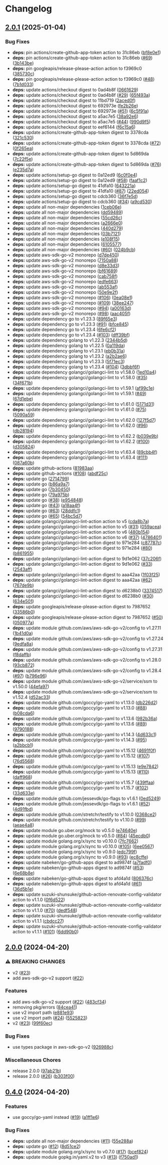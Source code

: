 # Changelog

## [2.0.1](https://github.com/nabeken/psadm/compare/v2.0.0...v2.0.1) (2025-01-04)


### Bug Fixes

* **deps:** pin actions/create-github-app-token action to 31c86eb ([bf8e0e1](https://github.com/nabeken/psadm/commit/bf8e0e12d32492eb3802ef0ce6f73c5f6c29749e))
* **deps:** pin actions/create-github-app-token action to 31c86eb ([#69](https://github.com/nabeken/psadm/issues/69)) ([3b143be](https://github.com/nabeken/psadm/commit/3b143be367099aaa1cfbec0c5ad3000ab11777b8))
* **deps:** pin googleapis/release-please-action action to f3969c0 ([385730c](https://github.com/nabeken/psadm/commit/385730c933cfbe1480fdd3497680f4207c89af39))
* **deps:** pin googleapis/release-please-action action to f3969c0 ([#48](https://github.com/nabeken/psadm/issues/48)) ([7b1d033](https://github.com/nabeken/psadm/commit/7b1d033b65f7876a82a946992de3566d1bc09de3))
* **deps:** update actions/checkout digest to 0ad4b8f ([0661629](https://github.com/nabeken/psadm/commit/06616295324b7f6f0548b1a764466ba17ba15657))
* **deps:** update actions/checkout digest to 0ad4b8f ([#29](https://github.com/nabeken/psadm/issues/29)) ([65f493a](https://github.com/nabeken/psadm/commit/65f493abeed871d38e2ec84fa9489a361c9c775a))
* **deps:** update actions/checkout digest to 11bd719 ([2aced0f](https://github.com/nabeken/psadm/commit/2aced0ff3b114eb2825240dba2835d2d9b823d60))
* **deps:** update actions/checkout digest to 692973e ([fe2b26e](https://github.com/nabeken/psadm/commit/fe2b26eab8c4a094901711a193b89f1101110f87))
* **deps:** update actions/checkout digest to 692973e ([#51](https://github.com/nabeken/psadm/issues/51)) ([6c5f91a](https://github.com/nabeken/psadm/commit/6c5f91ac18addd0494769b7fdc822819a9bfe1eb))
* **deps:** update actions/checkout digest to a5ac7e5 ([38a92e6](https://github.com/nabeken/psadm/commit/38a92e6c3721e5b56a6381e859abf00b0a0fe6bf))
* **deps:** update actions/checkout digest to a5ac7e5 ([#44](https://github.com/nabeken/psadm/issues/44)) ([990d9f5](https://github.com/nabeken/psadm/commit/990d9f55777c2226dbb63a35e44df4e1af4e57e4))
* **deps:** update actions/checkout digest to eef6144 ([f6c15a6](https://github.com/nabeken/psadm/commit/f6c15a6dea67a1c48894a90a5d66a57ce51ffb0c))
* **deps:** update actions/create-github-app-token digest to 3378cda ([321c530](https://github.com/nabeken/psadm/commit/321c53093c66fef6985cec7bd903cd91e7d1f1af))
* **deps:** update actions/create-github-app-token digest to 3378cda ([#72](https://github.com/nabeken/psadm/issues/72)) ([0f265ea](https://github.com/nabeken/psadm/commit/0f265ea63ee17db3c4ea7c3adc8f344d80a61fb1))
* **deps:** update actions/create-github-app-token digest to 5d869da ([7c22f5e](https://github.com/nabeken/psadm/commit/7c22f5eb9a5d8e16fa0fb0bd199d58974d3765ab))
* **deps:** update actions/create-github-app-token digest to 5d869da ([#76](https://github.com/nabeken/psadm/issues/76)) ([e235d7a](https://github.com/nabeken/psadm/commit/e235d7a6746b5767b8c3c9ce10e95edec2f6c781))
* **deps:** update actions/setup-go digest to 0a12ed9 ([6c0f0e4](https://github.com/nabeken/psadm/commit/6c0f0e411b3d7bdf98d8861ee37c08baad94960a))
* **deps:** update actions/setup-go digest to 0a12ed9 ([#58](https://github.com/nabeken/psadm/issues/58)) ([faaf1c2](https://github.com/nabeken/psadm/commit/faaf1c294f522e398e2f4b1555ba9292318f969d))
* **deps:** update actions/setup-go digest to 41dfa10 ([643221a](https://github.com/nabeken/psadm/commit/643221aae30cb93f08abf422c4ad1a7d7e14fb20))
* **deps:** update actions/setup-go digest to 41dfa10 ([#87](https://github.com/nabeken/psadm/issues/87)) ([22ed054](https://github.com/nabeken/psadm/commit/22ed0545d61e0520e76f504edc9baf911cceb088))
* **deps:** update actions/setup-go digest to cdcb360 ([36f7e5d](https://github.com/nabeken/psadm/commit/36f7e5d26fdf4ace1d2904d2281e29298696606c))
* **deps:** update actions/setup-go digest to cdcb360 ([#34](https://github.com/nabeken/psadm/issues/34)) ([a9cd530](https://github.com/nabeken/psadm/commit/a9cd530cbb9f641112cb3749a6cbbf633f41b687))
* **deps:** update all non-major dependencies ([1ceb06e](https://github.com/nabeken/psadm/commit/1ceb06e476306a3ec6397d74c112e74e4aadb940))
* **deps:** update all non-major dependencies ([dd59489](https://github.com/nabeken/psadm/commit/dd594891800f5784174c5fb29b60d12e80716f3b))
* **deps:** update all non-major dependencies ([55cd26c](https://github.com/nabeken/psadm/commit/55cd26cf9e26b1ed6167e30250c7a31bae74680e))
* **deps:** update all non-major dependencies ([a2666e0](https://github.com/nabeken/psadm/commit/a2666e0ebe6b0843f7bb8de93e6b34f5cacbd549))
* **deps:** update all non-major dependencies ([440d279](https://github.com/nabeken/psadm/commit/440d27958861fc4e70097429d08451629ca87e5c))
* **deps:** update all non-major dependencies ([03b7121](https://github.com/nabeken/psadm/commit/03b712108ef28c35e48e089eecae1cdf969fe106))
* **deps:** update all non-major dependencies ([e108f15](https://github.com/nabeken/psadm/commit/e108f15e8c94a7b687ab1bb2cbe792b649e6f4dc))
* **deps:** update all non-major dependencies ([6105577](https://github.com/nabeken/psadm/commit/610557721528e9de5b511dbe76923b64bee04ef5))
* **deps:** update all non-major dependencies ([#60](https://github.com/nabeken/psadm/issues/60)) ([024b9cb](https://github.com/nabeken/psadm/commit/024b9cb6b3c531636c5aece957acd8a4aad3afe2))
* **deps:** update aws-sdk-go-v2 monorepo ([d7de450](https://github.com/nabeken/psadm/commit/d7de450e80f98d734ce82362c23e730908eff032))
* **deps:** update aws-sdk-go-v2 monorepo ([7150a88](https://github.com/nabeken/psadm/commit/7150a88adfdeb6bcdab569f3797516c0c3925bea))
* **deps:** update aws-sdk-go-v2 monorepo ([d8e33d3](https://github.com/nabeken/psadm/commit/d8e33d3e36364c905dac030b54b6477f68c23db3))
* **deps:** update aws-sdk-go-v2 monorepo ([bf61689](https://github.com/nabeken/psadm/commit/bf6168977ef0782905ca27674ac52589c596609b))
* **deps:** update aws-sdk-go-v2 monorepo ([cab758f](https://github.com/nabeken/psadm/commit/cab758fed10a4e2ec0623d1b48a8e0e1d74043bd))
* **deps:** update aws-sdk-go-v2 monorepo ([edfe663](https://github.com/nabeken/psadm/commit/edfe663a032cc0a0daeb44e4fa5627a5039e77cc))
* **deps:** update aws-sdk-go-v2 monorepo ([ab553af](https://github.com/nabeken/psadm/commit/ab553af65536fee14049194fd58d79017eb9c7ef))
* **deps:** update aws-sdk-go-v2 monorepo ([50e9e2f](https://github.com/nabeken/psadm/commit/50e9e2fe40b4273fe36591a308c41aeb522471cf))
* **deps:** update aws-sdk-go-v2 monorepo ([#106](https://github.com/nabeken/psadm/issues/106)) ([0ea08e1](https://github.com/nabeken/psadm/commit/0ea08e11562d09167302a95796aa6136b1e4d6ba))
* **deps:** update aws-sdk-go-v2 monorepo ([#109](https://github.com/nabeken/psadm/issues/109)) ([38ee247](https://github.com/nabeken/psadm/commit/38ee247d0dc205985ea9f46bc56d1c0c96fd3a83))
* **deps:** update aws-sdk-go-v2 monorepo ([#94](https://github.com/nabeken/psadm/issues/94)) ([a00163d](https://github.com/nabeken/psadm/commit/a00163d21543322d63fe682201e49aee53762596))
* **deps:** update aws-sdk-go-v2 monorepo ([#98](https://github.com/nabeken/psadm/issues/98)) ([aac405f](https://github.com/nabeken/psadm/commit/aac405fffee6a4e0670804a2f591f0c3ff8c21c7))
* **deps:** update dependency go to v1.23.3 ([89f65e3](https://github.com/nabeken/psadm/commit/89f65e365b36dd5e9ad78e2b53168cc914af24d9))
* **deps:** update dependency go to v1.23.3 ([#91](https://github.com/nabeken/psadm/issues/91)) ([bfce845](https://github.com/nabeken/psadm/commit/bfce845660b58e28cff5b3ffb59520cc32e281f6))
* **deps:** update dependency go to v1.23.4 ([6fe6cf2](https://github.com/nabeken/psadm/commit/6fe6cf2f6a4c9dcd944e63a9ed3e894a0232378d))
* **deps:** update dependency go to v1.23.4 ([#103](https://github.com/nabeken/psadm/issues/103)) ([dff39bf](https://github.com/nabeken/psadm/commit/dff39bf662a14bd53d684c043cd8ee8a703d0e80))
* **deps:** update dependency golang to v1.22.3 ([2344b5d](https://github.com/nabeken/psadm/commit/2344b5ddd8ce01967ce1434213596dcd5c39b63f))
* **deps:** update dependency golang to v1.22.5 ([0a119da](https://github.com/nabeken/psadm/commit/0a119daee20aeca8bbc93c9b186bc1363d98b56f))
* **deps:** update dependency golang to v1.23.1 ([eb0b31a](https://github.com/nabeken/psadm/commit/eb0b31afbc2923586d1073da1b310af549e993d5))
* **deps:** update dependency golang to v1.23.2 ([a2b2ae6](https://github.com/nabeken/psadm/commit/a2b2ae6d3cedb123a1b6f79f4ec6878342102f87))
* **deps:** update dependency golang to v1.23.3 ([5f71ec3](https://github.com/nabeken/psadm/commit/5f71ec3fb4b90171034763979c7350c3461e69f3))
* **deps:** update dependency golang to v1.23.4 ([#104](https://github.com/nabeken/psadm/issues/104)) ([3dbbf6f](https://github.com/nabeken/psadm/commit/3dbbf6fc8f1280f3132df015db41c788b8e3231b))
* **deps:** update dependency golangci/golangci-lint to v1.58.0 ([1ed10a4](https://github.com/nabeken/psadm/commit/1ed10a42ec95cbeff8c29a8ff02b82ced164e736))
* **deps:** update dependency golangci/golangci-lint to v1.58.0 ([#35](https://github.com/nabeken/psadm/issues/35)) ([34f671b](https://github.com/nabeken/psadm/commit/34f671be164614f1ec404998d593aacece7bd10d))
* **deps:** update dependency golangci/golangci-lint to v1.59.1 ([af99c1e](https://github.com/nabeken/psadm/commit/af99c1e8fd37dd2657651037b2cb14b1ed034727))
* **deps:** update dependency golangci/golangci-lint to v1.59.1 ([#49](https://github.com/nabeken/psadm/issues/49)) ([67d1ebe](https://github.com/nabeken/psadm/commit/67d1ebed77a543694e609bb2cb25ee6dbd1214da))
* **deps:** update dependency golangci/golangci-lint to v1.61.0 ([5171d31](https://github.com/nabeken/psadm/commit/5171d31483333a2959f805b64816d0f9694e3eb7))
* **deps:** update dependency golangci/golangci-lint to v1.61.0 ([#75](https://github.com/nabeken/psadm/issues/75)) ([5090a59](https://github.com/nabeken/psadm/commit/5090a5996ad130048448bb75ce0e716f4ef78744))
* **deps:** update dependency golangci/golangci-lint to v1.62.0 ([127f5d7](https://github.com/nabeken/psadm/commit/127f5d7ceda4afd4f3ec32c19862e84c33856285))
* **deps:** update dependency golangci/golangci-lint to v1.62.0 ([#96](https://github.com/nabeken/psadm/issues/96)) ([db28194](https://github.com/nabeken/psadm/commit/db281947ae6e5bb46d2daf0646d71a75631b3105))
* **deps:** update dependency golangci/golangci-lint to v1.62.2 ([b039e9b](https://github.com/nabeken/psadm/commit/b039e9b1c429f78ac35ba937e5149311bf76cbab))
* **deps:** update dependency golangci/golangci-lint to v1.62.2 ([#100](https://github.com/nabeken/psadm/issues/100)) ([d305824](https://github.com/nabeken/psadm/commit/d30582484b3571ee4c7c0835f4b6cf387ccfcece))
* **deps:** update dependency golangci/golangci-lint to v1.63.4 ([89cbb4f](https://github.com/nabeken/psadm/commit/89cbb4fc6f6b22e5b89a2c1e34e5d887bf6100f4))
* **deps:** update dependency golangci/golangci-lint to v1.63.4 ([#111](https://github.com/nabeken/psadm/issues/111)) ([087a60b](https://github.com/nabeken/psadm/commit/087a60bbc57f36e4808707b258162e67209c5fc8))
* **deps:** update github-actions ([81983aa](https://github.com/nabeken/psadm/commit/81983aad52628ff9c0c73a41eeee7b73a56b81f8))
* **deps:** update github-actions ([#108](https://github.com/nabeken/psadm/issues/108)) ([abdf25c](https://github.com/nabeken/psadm/commit/abdf25c134bbd4d97fe5bf091df99348a569ef6a))
* **deps:** update go ([2714799](https://github.com/nabeken/psadm/commit/27147991384362b9b47ad177fb63444aeaa2a9f9))
* **deps:** update go ([b86a9a7](https://github.com/nabeken/psadm/commit/b86a9a74290df88fa8a7aeae408e505eae8f81c9))
* **deps:** update go ([7b30450](https://github.com/nabeken/psadm/commit/7b30450c02a4d893fc724371f8f700b37758f1b2))
* **deps:** update go ([79a975b](https://github.com/nabeken/psadm/commit/79a975bcfce01fd4784eaa76bcbea85f3fac1284))
* **deps:** update go ([#38](https://github.com/nabeken/psadm/issues/38)) ([e954848](https://github.com/nabeken/psadm/commit/e954848082a7bc6202595663d24b171362f51625))
* **deps:** update go ([#43](https://github.com/nabeken/psadm/issues/43)) ([a18aa4f](https://github.com/nabeken/psadm/commit/a18aa4fcca5aeeea2f79c76fc4db35d536c069cb))
* **deps:** update go ([#63](https://github.com/nabeken/psadm/issues/63)) ([28ddfc1](https://github.com/nabeken/psadm/commit/28ddfc1edee8c2feec8af5fc456aa4b676bfe5eb))
* **deps:** update go ([#65](https://github.com/nabeken/psadm/issues/65)) ([54bc5d7](https://github.com/nabeken/psadm/commit/54bc5d7232f6212f3f4bb8ad6718b7a782dab7b6))
* **deps:** update golangci/golangci-lint-action action to v5 ([cda8b7a](https://github.com/nabeken/psadm/commit/cda8b7a816f85fd927017bc0cbbbea109500c995))
* **deps:** update golangci/golangci-lint-action action to v5 ([#31](https://github.com/nabeken/psadm/issues/31)) ([059acea](https://github.com/nabeken/psadm/commit/059acead024ce0c3e4ad55d64744ff7d1918e65b))
* **deps:** update golangci/golangci-lint-action action to v6 ([480b154](https://github.com/nabeken/psadm/commit/480b1548694d217edf71c971fb2522d2f2308889))
* **deps:** update golangci/golangci-lint-action action to v6 ([#37](https://github.com/nabeken/psadm/issues/37)) ([4786401](https://github.com/nabeken/psadm/commit/478640152a9fccda9acb2a7d57a55924b31e55ee))
* **deps:** update golangci/golangci-lint-action digest to 971e284 ([c87787c](https://github.com/nabeken/psadm/commit/c87787c34793984703d7ca277a5656d6db57107f))
* **deps:** update golangci/golangci-lint-action digest to 971e284 ([#80](https://github.com/nabeken/psadm/issues/80)) ([b861955](https://github.com/nabeken/psadm/commit/b861955f8c74e821d13d1101db015846dd19e39c))
* **deps:** update golangci/golangci-lint-action digest to 9d1e062 ([37c206f](https://github.com/nabeken/psadm/commit/37c206f84a0116fcd256c438660a05a5d93c2a98))
* **deps:** update golangci/golangci-lint-action digest to 9d1e062 ([#33](https://github.com/nabeken/psadm/issues/33)) ([2543aff](https://github.com/nabeken/psadm/commit/2543aff66c82bab42c64244512c33fdb08aecc7c))
* **deps:** update golangci/golangci-lint-action digest to aaa42aa ([1f03f25](https://github.com/nabeken/psadm/commit/1f03f251cf0e5096a278c4ca1b6db84f1963838c))
* **deps:** update golangci/golangci-lint-action digest to aaa42aa ([#62](https://github.com/nabeken/psadm/issues/62)) ([767de9b](https://github.com/nabeken/psadm/commit/767de9b6b03a83a2524d04e24f584bc69d02e110))
* **deps:** update golangci/golangci-lint-action digest to d6238b0 ([3374517](https://github.com/nabeken/psadm/commit/33745176bfe48badb755840ac041bdf6fc518619))
* **deps:** update golangci/golangci-lint-action digest to d6238b0 ([#30](https://github.com/nabeken/psadm/issues/30)) ([634e501](https://github.com/nabeken/psadm/commit/634e501b881c5b734419c554fdd2f496a530d495))
* **deps:** update googleapis/release-please-action digest to 7987652 ([33586b0](https://github.com/nabeken/psadm/commit/33586b0fb260cfe037195e701b03a1452de0354a))
* **deps:** update googleapis/release-please-action digest to 7987652 ([#50](https://github.com/nabeken/psadm/issues/50)) ([050977a](https://github.com/nabeken/psadm/commit/050977ac4285cd975d52b5fb1ec32585bd917ce6))
* **deps:** update module github.com/aws/aws-sdk-go-v2/config to v1.27.11 ([1b41d0a](https://github.com/nabeken/psadm/commit/1b41d0a3fd594528cd7bb42efa07e968ccfe0cfd))
* **deps:** update module github.com/aws/aws-sdk-go-v2/config to v1.27.24 ([9edfa8a](https://github.com/nabeken/psadm/commit/9edfa8afe95a3c3eb0594d6b95980e079e927ef1))
* **deps:** update module github.com/aws/aws-sdk-go-v2/config to v1.27.31 ([f8daffb](https://github.com/nabeken/psadm/commit/f8daffbdafc18f1e8bcbdf9a429515319972e267))
* **deps:** update module github.com/aws/aws-sdk-go-v2/config to v1.28.0 ([93cb872](https://github.com/nabeken/psadm/commit/93cb8724d441273659dd5f896eb45dd879f6472b))
* **deps:** update module github.com/aws/aws-sdk-go-v2/config to v1.28.4 ([#97](https://github.com/nabeken/psadm/issues/97)) ([b796e96](https://github.com/nabeken/psadm/commit/b796e9608ab7451647fd312ff291d56d1607054c))
* **deps:** update module github.com/aws/aws-sdk-go-v2/service/ssm to v1.50.0 ([44efa97](https://github.com/nabeken/psadm/commit/44efa97f13f9a4d113343bf5ba2db44399f8be93))
* **deps:** update module github.com/aws/aws-sdk-go-v2/service/ssm to v1.52.4 ([d52ac33](https://github.com/nabeken/psadm/commit/d52ac335fed8d190748fc9286ad33d20f019bc75))
* **deps:** update module github.com/goccy/go-yaml to v1.13.0 ([db226d2](https://github.com/nabeken/psadm/commit/db226d2fbb066d3e38fedd0a29a9dc02ae1eda83))
* **deps:** update module github.com/goccy/go-yaml to v1.13.0 ([#88](https://github.com/nabeken/psadm/issues/88)) ([b08cda6](https://github.com/nabeken/psadm/commit/b08cda6af5d29175c7a5fdf9c72552c468c5a4b2))
* **deps:** update module github.com/goccy/go-yaml to v1.13.6 ([982b36a](https://github.com/nabeken/psadm/commit/982b36af6de76579f1a2d89185847296e25c9bf9))
* **deps:** update module github.com/goccy/go-yaml to v1.13.6 ([#89](https://github.com/nabeken/psadm/issues/89)) ([9790188](https://github.com/nabeken/psadm/commit/9790188a4ddbc935172d45bf438588689c4d4dc2))
* **deps:** update module github.com/goccy/go-yaml to v1.14.3 ([4d633c1](https://github.com/nabeken/psadm/commit/4d633c14e0903a14a362950caf521067c98c13fc))
* **deps:** update module github.com/goccy/go-yaml to v1.14.3 ([#95](https://github.com/nabeken/psadm/issues/95)) ([a2bbcb1](https://github.com/nabeken/psadm/commit/a2bbcb173dfdadccddeb55ac61a3899eb664f563))
* **deps:** update module github.com/goccy/go-yaml to v1.15.12 ([4691f0f](https://github.com/nabeken/psadm/commit/4691f0fcdf8c192eed9d60b83a396a8d9b5c0170))
* **deps:** update module github.com/goccy/go-yaml to v1.15.12 ([#107](https://github.com/nabeken/psadm/issues/107)) ([76d5568](https://github.com/nabeken/psadm/commit/76d5568dd9016c79679bf138fe0106b0e085b82a))
* **deps:** update module github.com/goccy/go-yaml to v1.15.13 ([e9e7842](https://github.com/nabeken/psadm/commit/e9e7842861a1d346f770439d930b24077420d221))
* **deps:** update module github.com/goccy/go-yaml to v1.15.13 ([#110](https://github.com/nabeken/psadm/issues/110)) ([daff968](https://github.com/nabeken/psadm/commit/daff968c58a08e84fba70cf2e704dee976757ded))
* **deps:** update module github.com/goccy/go-yaml to v1.15.7 ([439ffaa](https://github.com/nabeken/psadm/commit/439ffaae2ef9b1318477320be5f8a64ac63b41aa))
* **deps:** update module github.com/goccy/go-yaml to v1.15.7 ([#102](https://github.com/nabeken/psadm/issues/102)) ([33d633e](https://github.com/nabeken/psadm/commit/33d633ee33a9109dfa8d5be6d66cd09cca49c421))
* **deps:** update module github.com/jessevdk/go-flags to v1.6.1 ([0ed5249](https://github.com/nabeken/psadm/commit/0ed524919365fc498af1bf52a88ce8d0bdfaf5ac))
* **deps:** update module github.com/jessevdk/go-flags to v1.6.1 ([#52](https://github.com/nabeken/psadm/issues/52)) ([4d91fbd](https://github.com/nabeken/psadm/commit/4d91fbd3c678277d0740b5d59b9c7b147511874f))
* **deps:** update module github.com/stretchr/testify to v1.10.0 ([0368ce2](https://github.com/nabeken/psadm/commit/0368ce24c19bc4a4b8051ad4598d3a0a2a8b3fd7))
* **deps:** update module github.com/stretchr/testify to v1.10.0 ([#99](https://github.com/nabeken/psadm/issues/99)) ([aeae4a8](https://github.com/nabeken/psadm/commit/aeae4a86f60534df510aed3e6bd10d31374e3e80))
* **deps:** update module go.uber.org/mock to v0.5.0 ([e74640e](https://github.com/nabeken/psadm/commit/e74640eed1cebd3a5638f588757f41ac11fc9ed8))
* **deps:** update module go.uber.org/mock to v0.5.0 ([#84](https://github.com/nabeken/psadm/issues/84)) ([45ecdb0](https://github.com/nabeken/psadm/commit/45ecdb00e9340feae4601a1ad729213ef0d96cad))
* **deps:** update module golang.org/x/sync to v0.10.0 ([7fc7662](https://github.com/nabeken/psadm/commit/7fc7662971ff24ac2548e2e97153192c8d81aa91))
* **deps:** update module golang.org/x/sync to v0.10.0 ([#105](https://github.com/nabeken/psadm/issues/105)) ([6ee0567](https://github.com/nabeken/psadm/commit/6ee0567ba7978c7a19764746cd03104343e78bd8))
* **deps:** update module golang.org/x/sync to v0.9.0 ([edc799f](https://github.com/nabeken/psadm/commit/edc799f2aab5a75b3c35faa96296d38c6bafc4ec))
* **deps:** update module golang.org/x/sync to v0.9.0 ([#93](https://github.com/nabeken/psadm/issues/93)) ([ec8cffe](https://github.com/nabeken/psadm/commit/ec8cffe611d521e22d362287e6cbc7c11e87e045))
* **deps:** update nabeken/go-github-apps digest to ad9874f ([a7fadf0](https://github.com/nabeken/psadm/commit/a7fadf063a8e29f97dc6d588dbda121def0f7f52))
* **deps:** update nabeken/go-github-apps digest to ad9874f ([#53](https://github.com/nabeken/psadm/issues/53)) ([6e68b8e](https://github.com/nabeken/psadm/commit/6e68b8eeb7c1241322c1f47ed34cb22035149d1c))
* **deps:** update nabeken/go-github-apps digest to afd4a1d ([806376c](https://github.com/nabeken/psadm/commit/806376cd405c3f6e1cd8ed0fdf5ab6d46f8ffd2e))
* **deps:** update nabeken/go-github-apps digest to afd4a1d ([#61](https://github.com/nabeken/psadm/issues/61)) ([36d5b1e](https://github.com/nabeken/psadm/commit/36d5b1eeaa01b5c2c3744b563382be81c4c133a5))
* **deps:** update suzuki-shunsuke/github-action-renovate-config-validator action to v1.1.0 ([0f6d522](https://github.com/nabeken/psadm/commit/0f6d5226dd327ceec61688f77b1e09f87bdbcc5e))
* **deps:** update suzuki-shunsuke/github-action-renovate-config-validator action to v1.1.0 ([#70](https://github.com/nabeken/psadm/issues/70)) ([dedf548](https://github.com/nabeken/psadm/commit/dedf548c07fede97e8275b579d785efede065ae3))
* **deps:** update suzuki-shunsuke/github-action-renovate-config-validator action to v1.1.1 ([cbdcc27](https://github.com/nabeken/psadm/commit/cbdcc27ae06771c0caeaebf101eae37047744397))
* **deps:** update suzuki-shunsuke/github-action-renovate-config-validator action to v1.1.1 ([#101](https://github.com/nabeken/psadm/issues/101)) ([6dd90b0](https://github.com/nabeken/psadm/commit/6dd90b09c88c653c5f2f4be35e13bf78ac05ca7b))

## [2.0.0](https://github.com/nabeken/psadm/compare/v0.4.0...v2.0.0) (2024-04-20)


### ⚠ BREAKING CHANGES

* v2 ([#23](https://github.com/nabeken/psadm/issues/23))
* add aws-sdk-go-v2 support ([#22](https://github.com/nabeken/psadm/issues/22))

### Features

* add aws-sdk-go-v2 support ([#22](https://github.com/nabeken/psadm/issues/22)) ([483cf34](https://github.com/nabeken/psadm/commit/483cf34276bfae7d2b67caa6193c62d7f6dbe6c7))
* removing pkg/errors ([84cea41](https://github.com/nabeken/psadm/commit/84cea4110094ad67c26621ef0e80ac335a3eff4f))
* use v2 import path ([e881e93](https://github.com/nabeken/psadm/commit/e881e932c3bf0c61eccc8654b936b4fb0c0934aa))
* use v2 import path ([#24](https://github.com/nabeken/psadm/issues/24)) ([5525823](https://github.com/nabeken/psadm/commit/5525823866552c530622a02790be7a4bc7add43d))
* v2 ([#23](https://github.com/nabeken/psadm/issues/23)) ([99f60ec](https://github.com/nabeken/psadm/commit/99f60ec24efdd9bb014c06bf3c49a1dc5e5b314a))


### Bug Fixes

* use types package in aws-sdk-go-v2 ([926988c](https://github.com/nabeken/psadm/commit/926988cf7346efe1cd0ae7b8973403eaf02fe499))


### Miscellaneous Chores

* release 2.0.0 ([97ab21b](https://github.com/nabeken/psadm/commit/97ab21b10d38ba831120db2297b39699ff83a67b))
* release 2.0.0 ([#26](https://github.com/nabeken/psadm/issues/26)) ([b303f00](https://github.com/nabeken/psadm/commit/b303f00b3241e53008162907354d0089638a9d2f))

## [0.4.0](https://github.com/nabeken/psadm/compare/v0.3.0...v0.4.0) (2024-04-20)


### Features

* use goccy/go-yaml instead ([#19](https://github.com/nabeken/psadm/issues/19)) ([a1ff1e6](https://github.com/nabeken/psadm/commit/a1ff1e6ce37347a92aea355872b6b1e28c8e0eed))


### Bug Fixes

* **deps:** update all non-major dependencies ([#11](https://github.com/nabeken/psadm/issues/11)) ([55e288a](https://github.com/nabeken/psadm/commit/55e288a2978c644240e50400951d5f29d5e0a9d8))
* **deps:** update go ([#12](https://github.com/nabeken/psadm/issues/12)) ([8d51ce2](https://github.com/nabeken/psadm/commit/8d51ce2611c457c02cc04afccd67acb795b24087))
* **deps:** update module golang.org/x/sync to v0.7.0 ([#17](https://github.com/nabeken/psadm/issues/17)) ([bcef824](https://github.com/nabeken/psadm/commit/bcef8241216e7b986b252a350227794561c563e2))
* **deps:** update module gopkg.in/yaml.v2 to v3 ([#13](https://github.com/nabeken/psadm/issues/13)) ([f750ad1](https://github.com/nabeken/psadm/commit/f750ad1a2c7b320b83e10e65e982e5f831b64016))
